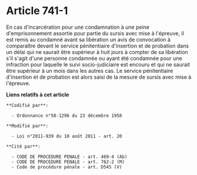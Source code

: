 # Article 741-1

En cas d'incarcération pour une condamnation à une peine d'emprisonnement assortie pour partie du sursis avec mise à
l'épreuve, il est remis au condamné avant sa libération un avis de convocation à comparaître devant le service pénitentiaire
d'insertion et de probation dans un délai qui ne saurait être supérieur à huit jours à compter de sa libération s'il s'agit
d'une personne condamnée ou ayant été condamnée pour une infraction pour laquelle le suivi socio-judiciaire est encouru et
qui ne saurait être supérieur à un mois dans les autres cas. Le service pénitentiaire d'insertion et de probation est alors
saisi de la mesure de sursis avec mise à l'épreuve.

**Liens relatifs à cet article**

	**Codifié par**:

	  - Ordonnance n°58-1296 du 23 décembre 1958

	**Modifié par**:

	  - Loi n°2011-939 du 10 août 2011 - art. 20

	**Cité par**:

	  - CODE DE PROCEDURE PENALE - art. 469-4 (Ab)
	  - CODE DE PROCEDURE PENALE - art. 762-2 (M)
	  - Code de procédure pénale - art. D545 (V)
